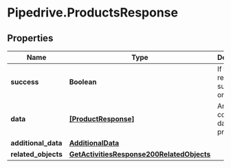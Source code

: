 # Pipedrive.ProductsResponse

## Properties

Name | Type | Description | Notes
------------ | ------------- | ------------- | -------------
**success** | **Boolean** | If the response is successful or not | [optional] 
**data** | [**[ProductResponse]**](ProductResponse.md) | Array containing data for all products | [optional] 
**additional_data** | [**AdditionalData**](.md) |  | [optional] 
**related_objects** | [**GetActivitiesResponse200RelatedObjects**](GetActivitiesResponse200RelatedObjects.md) |  | [optional] 


